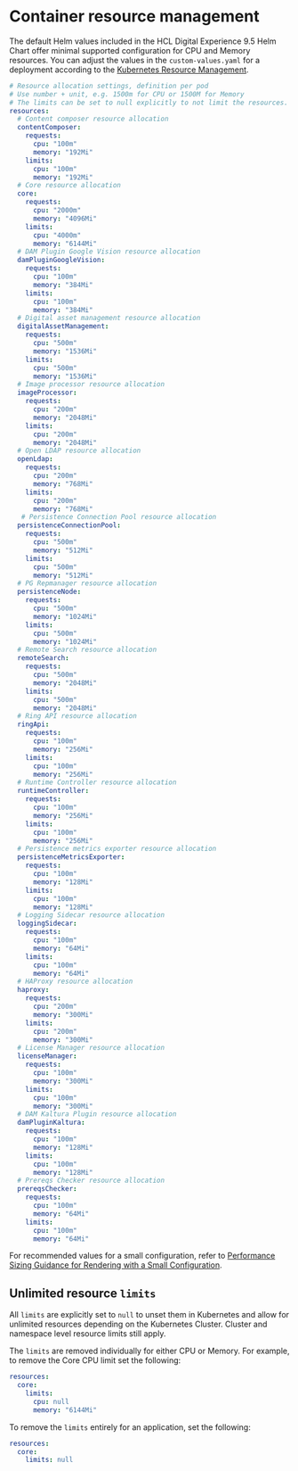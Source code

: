 # Container resource management

The default Helm values included in the HCL Digital Experience 9.5 Helm Chart offer minimal supported configuration for CPU and Memory resources. You can adjust the values in the `custom-values.yaml` for a deployment according to the [Kubernetes Resource Management](https://kubernetes.io/docs/concepts/configuration/manage-resources-containers/).

```yaml
# Resource allocation settings, definition per pod
# Use number + unit, e.g. 1500m for CPU or 1500M for Memory
# The limits can be set to null explicitly to not limit the resources. Cluster and namespace level resource limits will still apply.
resources:
  # Content composer resource allocation
  contentComposer:
    requests:
      cpu: "100m"
      memory: "192Mi"
    limits:
      cpu: "100m"
      memory: "192Mi"
  # Core resource allocation
  core:
    requests:
      cpu: "2000m"
      memory: "4096Mi"
    limits:
      cpu: "4000m"
      memory: "6144Mi"
  # DAM Plugin Google Vision resource allocation
  damPluginGoogleVision:
    requests:
      cpu: "100m"
      memory: "384Mi"
    limits:
      cpu: "100m"
      memory: "384Mi"
  # Digital asset management resource allocation
  digitalAssetManagement:
    requests:
      cpu: "500m"
      memory: "1536Mi"
    limits:
      cpu: "500m"
      memory: "1536Mi"
  # Image processor resource allocation
  imageProcessor:
    requests:
      cpu: "200m"
      memory: "2048Mi"
    limits:
      cpu: "200m"
      memory: "2048Mi"
  # Open LDAP resource allocation
  openLdap:
    requests:
      cpu: "200m"
      memory: "768Mi"
    limits:
      cpu: "200m"
      memory: "768Mi"
   # Persistence Connection Pool resource allocation
  persistenceConnectionPool:
    requests:
      cpu: "500m"
      memory: "512Mi"
    limits:
      cpu: "500m"
      memory: "512Mi"
  # PG Repmanager resource allocation
  persistenceNode:
    requests:
      cpu: "500m"
      memory: "1024Mi"
    limits:
      cpu: "500m"
      memory: "1024Mi"
  # Remote Search resource allocation
  remoteSearch:
    requests:
      cpu: "500m"
      memory: "2048Mi"
    limits:
      cpu: "500m"
      memory: "2048Mi"
  # Ring API resource allocation
  ringApi:
    requests:
      cpu: "100m"
      memory: "256Mi"
    limits:
      cpu: "100m"
      memory: "256Mi"
  # Runtime Controller resource allocation
  runtimeController:
    requests:
      cpu: "100m"
      memory: "256Mi"
    limits:
      cpu: "100m"
      memory: "256Mi"
  # Persistence metrics exporter resource allocation
  persistenceMetricsExporter:
    requests:
      cpu: "100m"
      memory: "128Mi"
    limits:
      cpu: "100m"
      memory: "128Mi"
  # Logging Sidecar resource allocation
  loggingSidecar:
    requests:
      cpu: "100m"
      memory: "64Mi"
    limits:
      cpu: "100m"
      memory: "64Mi"
  # HAProxy resource allocation
  haproxy:
    requests:
      cpu: "200m"
      memory: "300Mi"
    limits:
      cpu: "200m"
      memory: "300Mi"
  # License Manager resource allocation
  licenseManager:
    requests:
      cpu: "100m"
      memory: "300Mi"
    limits:
      cpu: "100m"
      memory: "300Mi"
  # DAM Kaltura Plugin resource allocation
  damPluginKaltura:
    requests:
      cpu: "100m"
      memory: "128Mi"
    limits:
      cpu: "100m"
      memory: "128Mi"
  # Prereqs Checker resource allocation
  prereqsChecker:
    requests:
      cpu: "100m"
      memory: "64Mi"
    limits:
      cpu: "100m"
      memory: "64Mi"
```

For recommended values for a small configuration, refer to [Performance Sizing Guidance for Rendering with a Small Configuration](../../../../../../get_started/plan_deployment/container_deployment/rm_container/dx_performance_small_cfg.md).

## Unlimited resource `limits`

All `limits` are explicitly set to `null` to unset them in Kubernetes and allow for unlimited resources depending on the Kubernetes Cluster. Cluster and namespace level resource limits still apply.

The `limits` are removed individually for either CPU or Memory. For example, to remove the Core CPU limit set the following:

```yaml
resources:
  core:
    limits:
      cpu: null
      memory: "6144Mi"
```

To remove the `limits` entirely for an application, set the following:

```yaml
resources:
  core:
    limits: null
```
